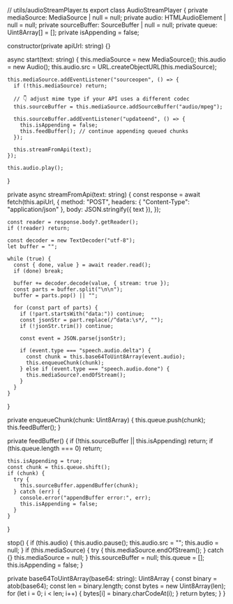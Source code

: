 // utils/audioStreamPlayer.ts
export class AudioStreamPlayer {
  private mediaSource: MediaSource | null = null;
  private audio: HTMLAudioElement | null = null;
  private sourceBuffer: SourceBuffer | null = null;
  private queue: Uint8Array[] = [];
  private isAppending = false;

  constructor(private apiUrl: string) {}

  async start(text: string) {
    this.mediaSource = new MediaSource();
    this.audio = new Audio();
    this.audio.src = URL.createObjectURL(this.mediaSource);

    this.mediaSource.addEventListener("sourceopen", () => {
      if (!this.mediaSource) return;

      // 👇 adjust mime type if your API uses a different codec
      this.sourceBuffer = this.mediaSource.addSourceBuffer("audio/mpeg");

      this.sourceBuffer.addEventListener("updateend", () => {
        this.isAppending = false;
        this.feedBuffer(); // continue appending queued chunks
      });

      this.streamFromApi(text);
    });

    this.audio.play();
  }

  private async streamFromApi(text: string) {
    const response = await fetch(this.apiUrl, {
      method: "POST",
      headers: { "Content-Type": "application/json" },
      body: JSON.stringify({ text }),
    });

    const reader = response.body?.getReader();
    if (!reader) return;

    const decoder = new TextDecoder("utf-8");
    let buffer = "";

    while (true) {
      const { done, value } = await reader.read();
      if (done) break;

      buffer += decoder.decode(value, { stream: true });
      const parts = buffer.split("\n\n");
      buffer = parts.pop() || "";

      for (const part of parts) {
        if (!part.startsWith("data:")) continue;
        const jsonStr = part.replace(/^data:\s*/, "");
        if (!jsonStr.trim()) continue;

        const event = JSON.parse(jsonStr);

        if (event.type === "speech.audio.delta") {
          const chunk = this.base64ToUint8Array(event.audio);
          this.enqueueChunk(chunk);
        } else if (event.type === "speech.audio.done") {
          this.mediaSource?.endOfStream();
        }
      }
    }
  }

  private enqueueChunk(chunk: Uint8Array) {
    this.queue.push(chunk);
    this.feedBuffer();
  }

  private feedBuffer() {
    if (!this.sourceBuffer || this.isAppending) return;
    if (this.queue.length === 0) return;

    this.isAppending = true;
    const chunk = this.queue.shift();
    if (chunk) {
      try {
        this.sourceBuffer.appendBuffer(chunk);
      } catch (err) {
        console.error("appendBuffer error:", err);
        this.isAppending = false;
      }
    }
  }

  stop() {
    if (this.audio) {
      this.audio.pause();
      this.audio.src = "";
      this.audio = null;
    }
    if (this.mediaSource) {
      try {
        this.mediaSource.endOfStream();
      } catch {}
      this.mediaSource = null;
    }
    this.sourceBuffer = null;
    this.queue = [];
    this.isAppending = false;
  }

  private base64ToUint8Array(base64: string): Uint8Array {
    const binary = atob(base64);
    const len = binary.length;
    const bytes = new Uint8Array(len);
    for (let i = 0; i < len; i++) {
      bytes[i] = binary.charCodeAt(i);
    }
    return bytes;
  }
}
